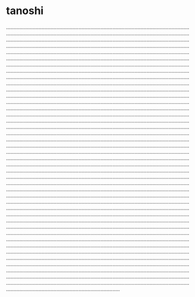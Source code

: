# tanoshi
.....................................................................................................................................................................................................................................................................................................................................................................................................................................................................................................................................................................................................................................................................................................................................................................................................................................................................................................................................................................................................................................................................................................................................................................................................................................................................................................................................................................................................................................................................................................................................................................................................................................................................................................................................................................................................................................................................................................................................................................................................................................................................................................................................................................................................................................................................................................................................................................................................................................................................................................................................................................................................................................................................................................................................................................................................................................................................................................................................................................................................................................................................................................................................................................................................................................................................................................................................................................................................................................................................................................................................................................................................................................................................................................................................................................................................................................................................................................................................................................................................................................................................................................................................................................................................................................................................................................................................................................................................................................................................................................................................................................................................................................................................................................................................................................................................................................................................................................................................................................................................................................................................................................................................................................................................................................................................................................................................................................................................................................................................................................